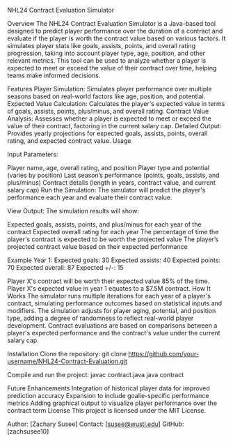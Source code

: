 NHL24 Contract Evaluation Simulator


Overview
The NHL24 Contract Evaluation Simulator is a Java-based tool designed to predict player performance over the duration of a contract and evaluate if the player is worth the contract value based on various factors. It simulates player stats like goals, assists, points, and overall rating progression, taking into account player type, age, position, and other relevant metrics. This tool can be used to analyze whether a player is expected to meet or exceed the value of their contract over time, helping teams make informed decisions.

Features
Player Simulation: Simulates player performance over multiple seasons based on real-world factors like age, position, and potential.
Expected Value Calculation: Calculates the player's expected value in terms of goals, assists, points, plus/minus, and overall rating.
Contract Value Analysis: Assesses whether a player is expected to meet or exceed the value of their contract, factoring in the current salary cap.
Detailed Output: Provides yearly projections for expected goals, assists, points, overall rating, and expected contract value.
Usage


Input Parameters:

Player name, age, overall rating, and position
Player type and potential (varies by position)
Last season’s performance (points, goals, assists, and plus/minus)
Contract details (length in years, contract value, and current salary cap)
Run the Simulation: The simulator will predict the player's performance each year and evaluate their contract value.


View Output: The simulation results will show:

Expected goals, assists, points, and plus/minus for each year of the contract
Expected overall rating for each year
The percentage of time the player's contract is expected to be worth the projected value
The player’s projected contract value based on their expected performance


Example
Year 1:
Expected goals: 30
Expected assists: 40
Expected points: 70
Expected overall: 87
Expected +/-: 15

Player X's contract will be worth their expected value 85% of the time.
Player X's expected value in year 1 equates to a $7.5M contract.
How It Works
The simulator runs multiple iterations for each year of a player's contract, simulating performance outcomes based on statistical inputs and modifiers. The simulation adjusts for player aging, potential, and position type, adding a degree of randomness to reflect real-world player development. Contract evaluations are based on comparisons between a player's expected performance and the contract's value under the current salary cap.

Installation
Clone the repository:
git clone https://github.com/your-username/NHL24-Contract-Evaluation.git

Compile and run the project:
javac contract.java
java contract


Future Enhancements
Integration of historical player data for improved prediction accuracy
Expansion to include goalie-specific performance metrics
Adding graphical output to visualize player performance over the contract term
License
This project is licensed under the MIT License.

Author: [Zachary Susee]
Contact: [susee@wustl.edu]
GitHub: [zachsusee10]
